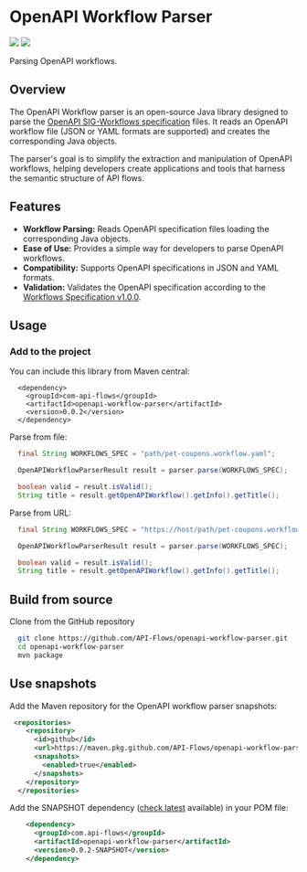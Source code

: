 # OpenAPI Workflow Parser

[![](https://badgen.net/github/license/API-Flows/openapi-workflow-parser)](LICENSE)
[![](https://badgen.net/maven/v/maven-central/com.api-flows/openapi-workflow-parser)](https://repo1.maven.org/maven2/com/api-flows/openapi-workflow-parser/)

Parsing OpenAPI workflows.

## Overview

The OpenAPI Workflow parser is an open-source Java library designed to parse the [OpenAPI SIG-Workflows specification](https://github.com/OAI/sig-workflows) files. It reads an OpenAPI workflow file (JSON or YAML formats are supported) and creates the corresponding Java objects.  

The parser's goal is to simplify the extraction and manipulation of OpenAPI workflows, helping developers create applications and tools that harness the semantic structure of API flows.

## Features

- **Workflow Parsing:** Reads OpenAPI specification files loading the corresponding Java objects.
- **Ease of Use:** Provides a simple way for developers to parse OpenAPI workflows.
- **Compatibility:** Supports OpenAPI specifications in JSON and YAML formats.
- **Validation:** Validates the OpenAPI specification according to the [Workflows Specification v1.0.0](https://github.com/OAI/sig-workflows/blob/main/versions/1.0.0.md).
  
## Usage

### Add to the project

You can include this library from Maven central:
```
  <dependency>
    <groupId>com-api-flows</groupId>
    <artifactId>openapi-workflow-parser</artifactId>
    <version>0.0.2</version>
  </dependency>
```

Parse from file:
```java
  final String WORKFLOWS_SPEC = "path/pet-coupons.workflow.yaml";

  OpenAPIWorkflowParserResult result = parser.parse(WORKFLOWS_SPEC);

  boolean valid = result.isValid();
  String title = result.getOpenAPIWorkflow().getInfo().getTitle();
```

Parse from URL:
```java
  final String WORKFLOWS_SPEC = "https://host/path/pet-coupons.workflow.yaml";

  OpenAPIWorkflowParserResult result = parser.parse(WORKFLOWS_SPEC);

  boolean valid = result.isValid();
  String title = result.getOpenAPIWorkflow().getInfo().getTitle();
```

## Build from source

Clone from the GitHub repository

```bash
  git clone https://github.com/API-Flows/openapi-workflow-parser.git
  cd openapi-workflow-parser
  mvn package
```

## Use snapshots

Add the Maven repository for the OpenAPI workflow parser snapshots:
```xml
 <repositories>
    <repository>
      <id>github</id>
      <url>https://maven.pkg.github.com/API-Flows/openapi-workflow-parser</url>
      <snapshots>
        <enabled>true</enabled>
      </snapshots>
    </repository>
  </repositories>
```
Add the SNAPSHOT dependency ([check latest](pom.xml) available) in your POM file:
```xml
    <dependency>
      <groupId>com.api-flows</groupId>
      <artifactId>openapi-workflow-parser</artifactId>
      <version>0.0.2-SNAPSHOT</version>
    </dependency>
```
